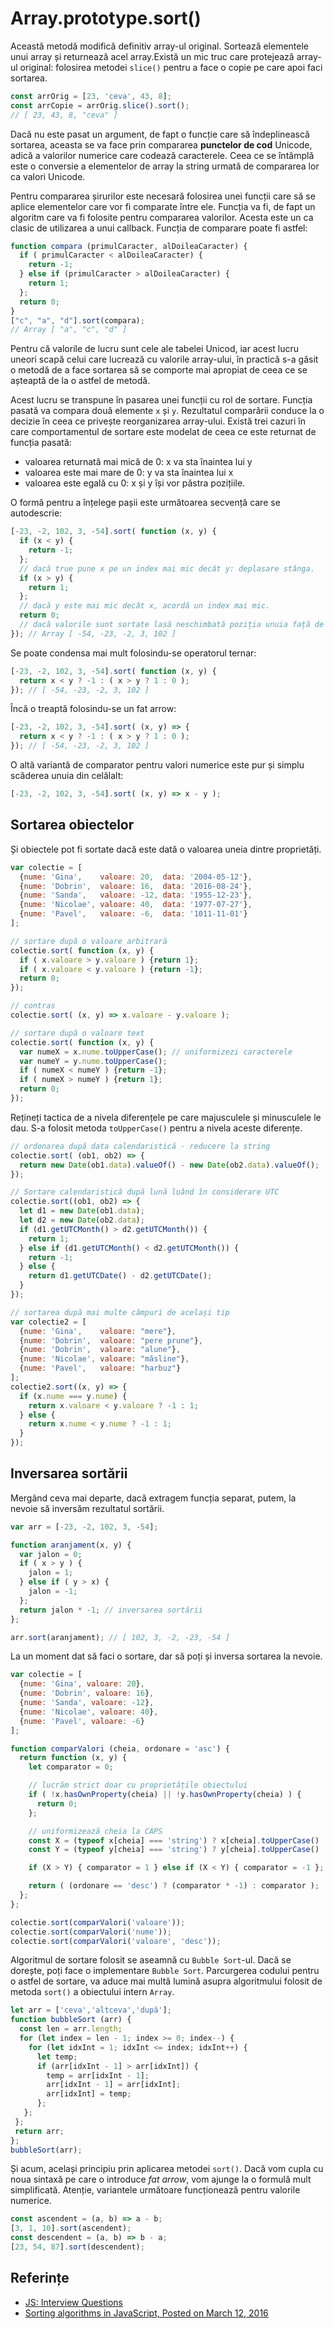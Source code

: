 # Array.prototype.sort()

Această metodă modifică definitiv array-ul original. Sortează elementele unui array și returnează acel array.Există un mic truc care protejează array-ul original: folosirea metodei `slice()` pentru a face o copie pe care apoi faci sortarea.

```javascript
const arrOrig = [23, 'ceva', 43, 8];
const arrCopie = arrOrig.slice().sort();
// [ 23, 43, 8, "ceva" ]
```

Dacă nu este pasat un argument, de fapt o funcție care să îndeplinească sortarea, aceasta se va face prin compararea **punctelor de cod** Unicode, adică a valorilor numerice care codează caracterele. Ceea ce se întâmplă este o conversie a elementelor de array la string urmată de compararea lor ca valori Unicode.

Pentru compararea șirurilor este necesară folosirea unei funcții care să se aplice elementelor care vor fi comparate între ele. Funcția va fi, de fapt un algoritm care va fi folosite pentru compararea valorilor. Acesta este un ca clasic de utilizarea a unui callback. Funcția de comparare poate fi astfel:

```javascript
function compara (primulCaracter, alDoileaCaracter) {
  if ( primulCaracter < alDoileaCaracter) {
    return -1;
  } else if (primulCaracter > alDoileaCaracter) {
    return 1;
  };
  return 0;
}
["c", "a", "d"].sort(compara);
// Array [ "a", "c", "d" ]
```

Pentru că valorile de lucru sunt cele ale tabelei Unicod, iar acest lucru uneori scapă celui care lucrează cu valorile array-ului, în practică s-a găsit o metodă de a face sortarea să se comporte mai apropiat de ceea ce se așteaptă de la o astfel de metodă.

Acest lucru se transpune în pasarea unei funcții cu rol de sortare. Funcția pasată va compara două elemente `x` și `y`. Rezultatul comparării conduce la o decizie în ceea ce privește reorganizarea array-ului. Există trei cazuri în care comportamentul de sortare este modelat de ceea ce este returnat de funcția pasată:

-   valoarea returnată mai mică de 0: x va sta înaintea lui y
-   valoarea este mai mare de 0: y va sta înaintea lui x
-   valoarea este egală cu 0: x și y își vor păstra pozițiile.

O formă pentru a înțelege pașii este următoarea secvență care se autodescrie:

```javascript
[-23, -2, 102, 3, -54].sort( function (x, y) {
  if (x < y) {
    return -1;
  };
  // dacă true pune x pe un index mai mic decât y: deplasare stânga.
  if (x > y) {
    return 1;
  };
  // dacă y este mai mic decât x, acordă un index mai mic.
  return 0;
  // dacă valorile sunt sortate lasă neschimbată poziția unuia față de celălalt.
}); // Array [ -54, -23, -2, 3, 102 ]
```

Se poate condensa mai mult folosindu-se operatorul ternar:

```javascript
[-23, -2, 102, 3, -54].sort( function (x, y) {
  return x < y ? -1 : ( x > y ? 1 : 0 );
}); // [ -54, -23, -2, 3, 102 ]
```

Încă o treaptă folosindu-se un fat arrow:

```javascript
[-23, -2, 102, 3, -54].sort( (x, y) => {
  return x < y ? -1 : ( x > y ? 1 : 0 );
}); // [ -54, -23, -2, 3, 102 ]
```

O altă variantă de comparator pentru valori numerice este pur și simplu scăderea unuia din celălalt:

```javascript
[-23, -2, 102, 3, -54].sort( (x, y) => x - y );
```

## Sortarea obiectelor

Și obiectele pot fi sortate dacă este dată o valoarea uneia dintre proprietăți.

```javascript
var colectie = [
  {nume: 'Gina',    valoare: 20,  data: '2004-05-12'},
  {nume: 'Dobrin',  valoare: 16,  data: '2016-08-24'},
  {nume: 'Sanda',   valoare: -12, data: '1955-12-23'},
  {nume: 'Nicolae', valoare: 40,  data: '1977-07-27'},
  {nume: 'Pavel',   valoare: -6,  data: '1011-11-01'}
];

// sortare după o valoare arbitrară
colectie.sort( function (x, y) {
  if ( x.valoare > y.valoare ) {return 1};
  if ( x.valoare < y.valoare ) {return -1};
  return 0;
});

// contras
colectie.sort( (x, y) => x.valoare - y.valoare );

// sortare după o valoare text
colectie.sort( function (x, y) {
  var numeX = x.nume.toUpperCase(); // uniformizezi caracterele
  var numeY = y.nume.toUpperCase();
  if ( numeX < numeY ) {return -1};
  if ( numeX > numeY ) {return 1};
  return 0;
});
```

Rețineți tactica de a nivela diferențele pe care majusculele și minusculele le dau. S-a folosit metoda `toUpperCase()` pentru a nivela aceste diferențe.

```javascript
// ordonarea după data calendaristică - reducere la string
colectie.sort( (ob1, ob2) => {
  return new Date(ob1.data).valueOf() - new Date(ob2.data).valueOf();
});

// Sortare calendaristică după lună luând în considerare UTC
colectie.sort((ob1, ob2) => {
  let d1 = new Date(ob1.data);
  let d2 = new Date(ob2.data);
  if (d1.getUTCMonth() > d2.getUTCMonth()) {
    return 1;
  } else if (d1.getUTCMonth() < d2.getUTCMonth()) {
    return -1;
  } else {
    return d1.getUTCDate() - d2.getUTCDate();
  }
});

// sortarea după mai multe câmpuri de același tip
var colectie2 = [
  {nume: 'Gina',    valoare: "mere"},
  {nume: 'Dobrin',  valoare: "pere prune"},
  {nume: 'Dobrin',  valoare: "alune"},
  {nume: 'Nicolae', valoare: "măsline"},
  {nume: 'Pavel',   valoare: "harbuz"}
];
colectie2.sort((x, y) => {
  if (x.nume === y.nume) {
    return x.valoare < y.valoare ? -1 : 1;
  } else {
    return x.nume < y.nume ? -1 : 1;
  }
});
```

## Inversarea sortării

Mergând ceva mai departe, dacă extragem funcția separat, putem, la nevoie să inversăm rezultatul sortării.

```javascript
var arr = [-23, -2, 102, 3, -54];

function aranjament(x, y) {
  var jalon = 0;
  if ( x > y ) {
    jalon = 1;
  } else if ( y > x) {
    jalon = -1;
  };
  return jalon * -1; // inversarea sortării
};

arr.sort(aranjament); // [ 102, 3, -2, -23, -54 ]
```

La un moment dat să faci o sortare, dar să poți și inversa sortarea la nevoie.

```javascript
var colectie = [
  {nume: 'Gina', valoare: 20},
  {nume: 'Dobrin', valoare: 16},
  {nume: 'Sanda', valoare: -12},
  {nume: 'Nicolae', valoare: 40},
  {nume: 'Pavel', valoare: -6}
];

function comparValori (cheia, ordonare = 'asc') {
  return function (x, y) {
    let comparator = 0;

    // lucrăm strict doar cu proprietățile obiectului
    if ( !x.hasOwnProperty(cheia) || !y.hasOwnProperty(cheia) ) {
      return 0;
    };

    // uniformizează cheia la CAPS
    const X = (typeof x[cheia] === 'string') ? x[cheia].toUpperCase() : x[cheia];
    const Y = (typeof y[cheia] === 'string') ? y[cheia].toUpperCase() : y[cheia];

    if (X > Y) { comparator = 1 } else if (X < Y) { comparator = -1 };

    return ( (ordonare == 'desc') ? (comparator * -1) : comparator );
  };
};

colectie.sort(comparValori('valoare'));
colectie.sort(comparValori('nume'));
colectie.sort(comparValori('valoare', 'desc'));
```

Algoritmul de sortare folosit se aseamnă cu `Bubble Sort`-ul. Dacă se dorește, poți face o implementare `Bubble Sort`. Parcurgerea codului pentru o astfel de sortare, va aduce mai multă lumină asupra algoritmului folosit de metoda `sort()` a obiectului intern `Array`.

```javascript
let arr = ['ceva','altceva','după'];
function bubbleSort (arr) {
  const len = arr.length;
  for (let index = len - 1; index >= 0; index--) {
    for (let idxInt = 1; idxInt <= index; idxInt++) {
      let temp;
      if (arr[idxInt - 1] > arr[idxInt]) {
        temp = arr[idxInt - 1];
        arr[idxInt - 1] = arr[idxInt];
        arr[idxInt] = temp;
      };
   };
 };
 return arr;
};
bubbleSort(arr);
```

Și acum, același principiu prin aplicarea metodei `sort()`. Dacă vom cupla cu noua sintaxă pe care o introduce *fat arrow*, vom ajunge la o formulă mult simplificată. Atenție, variantele următoare funcționează pentru valorile numerice.

```javascript
const ascendent = (a, b) => a - b;
[3, 1, 10].sort(ascendent);
const descendent = (a, b) => b - a;
[23, 54, 87].sort(descendent);
```

## Referințe

-   [JS: Interview Questions](http://khan4019.github.io/front-end-Interview-Questions/sort.html)
-   [Sorting algorithms in JavaScript, Posted on March 12, 2016](http://blog.benoitvallon.com/sorting-algorithms-in-javascript/sorting-algorithms-in-javascript/)
